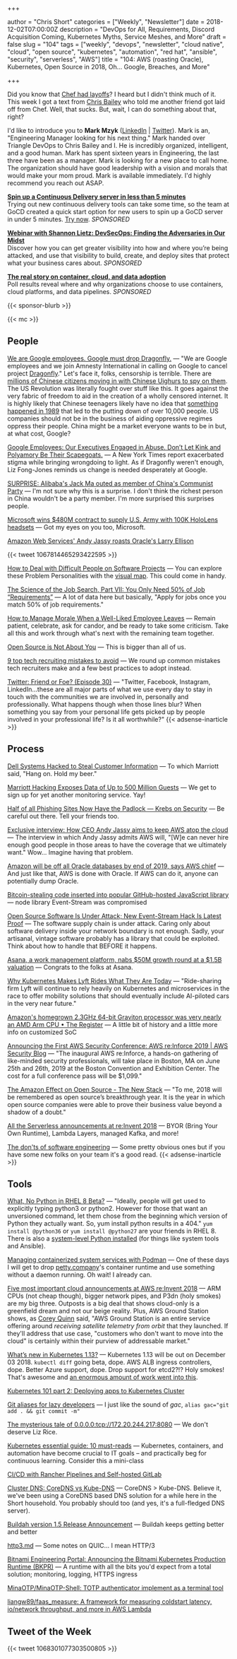 +++

author = "Chris Short"
categories = ["Weekly", "Newsletter"]
date = 2018-12-02T07:00:00Z
description = "DevOps for All, Requirements, Discord Acquisition Coming, Kubernetes Myths, Service Meshes, and More"
draft = false
slug = "104"
tags = ["weekly", "devops", "newsletter", "cloud native", "cloud", "open source", "kubernetes", "automation", "red hat", "ansible", "security", "serverless", "AWS"]
title = "104: AWS (roasting Oracle), Kubernetes, Open Source in 2018, Oh... Google, Breaches, and More"

+++

Did you know that [Chef had layoffs](https://www.geekwire.com/2018/chef-cutting-10-jobs-amid-ongoing-shift-new-application-focused-product-strategy/)? I heard but I didn't think much of it. This week I got a text from [Chris Bailey](https://www.meetup.com/triangle-devops/) who told me another friend got laid off from Chef. Well, that sucks. But, wait, I can do something about that, right?

I'd like to introduce you to **Mark Mzyk** ([LinkedIn](https://www.linkedin.com/in/markmzyk/) | [Twitter](https://twitter.com/mzyk83)). Mark is an, "Engineering Manager looking for his next thing." Mark handed over Triangle DevOps to Chris Bailey and I. He is incredibly organized, intelligent, and a good human. Mark has spent sixteen years in Engineering, the last three have been as a manager. Mark is looking for a new place to call home. The organization should have good leadership with a vision and morals that would make your mom proud. Mark is available immediately. I'd highly recommend you reach out ASAP.

[**Spin up a Continuous Delivery server in less than 5 minutes**](https://www.gocd.org/test-drive-gocd/)  
Trying out new continuous delivery tools can take some time, so the team at GoCD created a quick start option for new users to spin up a GoCD server in under 5 minutes. [Try now](https://www.gocd.org/test-drive-gocd/). *SPONSORED*

[**Webinar with Shannon Lietz: DevSecOps: Finding the Adversaries in Our Midst**](https://info.signalsciences.com/devsecops-finding-the-adversaries-in-our-midst-webinar?utm_medium=newsletter&utm_source=devopsish)  
Discover how you can get greater visibility into how and where you’re being attacked, and use that visibility to build, create, and deploy sites that protect what your business cares about. *SPONSORED*

[**The real story on container, cloud, and data adoption**](https://www.oreilly.com/pub/cpc/175842)  
Poll results reveal where and why organizations choose to use containers, cloud platforms, and data pipelines. *SPONSORED*

{{< sponsor-blurb >}}

{{< mc >}}

## People

[We are Google employees. Google must drop Dragonfly.](https://medium.com/@googlersagainstdragonfly/we-are-google-employees-google-must-drop-dragonfly-4c8a30c5e5eb) — "We are Google employees and we join Amnesty International in calling on Google to cancel project [Dragonfly](https://theintercept.com/2018/08/01/google-china-search-engine-censorship/)." Let's face it, folks, censorship is terrible. There are [millions of Chinese citizens moving in with Chinese Uighurs to spy on them](https://www.usatoday.com/story/news/2018/11/15/china-diplomats-congress-muslim-persecution-rubio-uighur/2010636002/). The US Revolution was literally fought over stuff like this. It goes against the very fabric of freedom to aid in the creation of a wholly censored internet. It is highly likely that Chinese teenagers likely have no idea that [something happened in 1989](/104/china-89.pdf) that led to the putting down of over 10,000 people. US companies should not be in the business of aiding oppressive regimes oppress their people. China might be a market everyone wants to be in but, at what cost, Google?

[Google Employees: Our Executives Engaged in Abuse. Don’t Let Kink and Polyamory Be Their Scapegoats.](https://medium.com/s/story/google-employees-our-executives-engaged-in-abuse-dont-let-kink-and-polyamory-be-their-scapegoats-9099d473e80e) — A New York Times report exacerbated stigma while bringing wrongdoing to light. As if Dragonfly weren't enough, Liz Fong-Jones reminds us change is needed desperately at Google.

[SURPRISE: Alibaba's Jack Ma outed as member of China's Communist Party](https://www.businessinsider.com/alibaba-jack-ma-outed-as-a-member-of-china-communist-party-2018-11) — I'm not sure why this is a surprise. I don't think the richest person in China wouldn't be a party member. I'm more surprised this surprises people.

[Microsoft wins $480M contract to supply U.S. Army with 100K HoloLens headsets](https://www.geekwire.com/2018/microsoft-wins-480m-contract-supply-u-s-army-100k-hololens-headsets/) — Got my eyes on you too, Microsoft.

[Amazon Web Services' Andy Jassy roasts Oracle's Larry Ellison](https://www.businessinsider.com/amazon-web-services-andy-jassy-roasts-oracle-larry-ellison-2018-11)

{{< tweet 1067814465293422595 >}}

[How to Deal with Difficult People on Software Projects](https://people.neilon.software/) — You can explore these Problem Personalities with the [visual map](https://people.neilon.software/). This could come in handy.

[The Science of the Job Search, Part VII: You Only Need 50% of Job “Requirements”](https://talent.works/blog/2018/11/27/the-science-of-the-job-search-part-vii-you-only-need-50-of-job-requirements/) — A lot of data here but basically, "Apply for jobs once you match 50% of job requirements."

[How to Manage Morale When a Well-Liked Employee Leaves](https://hbr.org/2018/11/how-to-manage-morale-when-a-well-liked-employee-leaves) — Remain patient, celebrate, ask for candor, and be ready to take some criticism. Take all this and work through what's next with the remaining team together.

[Open Source is Not About You](https://gist.github.com/richhickey/1563cddea1002958f96e7ba9519972d9) — This is bigger than all of us.

[9 top tech recruiting mistakes to avoid](https://opensource.com/article/18/11/top-tech-recruiting-mistakes-avoid) — We round up common mistakes tech recruiters make and a few best practices to adopt instead.

[Twitter: Friend or Foe? (Episode 30)](http://communitypulse.io/30-twitter/) — "Twitter, Facebook, Instagram, LinkedIn…these are all major parts of what we use every day to stay in touch with the communities we are involved in, personally and professionally. What happens though when those lines blur? When something you say from your personal life gets picked up by people involved in your professional life? Is it all worthwhile?"
{{< adsense-inarticle >}}

## Process

[Dell Systems Hacked to Steal Customer Information](https://www.bleepingcomputer.com/news/security/dell-systems-hacked-to-steal-customer-information/) — To which Marriott said, "Hang on. Hold my beer."

[Marriott Hacking Exposes Data of Up to 500 Million Guests](https://www.nytimes.com/2018/11/30/business/marriott-data-breach.html) — We get to sign up for yet another monitoring service. Yay!

[Half of all Phishing Sites Now Have the Padlock — Krebs on Security](https://krebsonsecurity.com/2018/11/half-of-all-phishing-sites-now-have-the-padlock/) — Be careful out there. Tell your friends too.

[Exclusive interview: How CEO Andy Jassy aims to keep AWS atop the cloud](https://siliconangle.com/2018/11/26/exclusive-interview-ceo-andy-jassy-aims-keep-aws-atop-cloud/) — The interview in which Andy Jassy admits AWS will, "[W]e can never hire enough good people in those areas to have the coverage that we ultimately want." Wow... Imagine having that problem.

[Amazon will be off all Oracle databases by end of 2019, says AWS chief](https://www.cnbc.com/2018/11/28/amazon-will-be-off-all-oracle-databases-by-end-of-2019-says-aws-chief.html) — And just like that, AWS is done with Oracle. If AWS can do it, anyone can potentially dump Oracle.

[Bitcoin-stealing code inserted into popular GitHub-hosted JavaScript library](https://siliconangle.com/2018/11/26/bitcoin-stealing-code-inserted-popular-github-hosted-javascript-library/) — node library Event-Stream was compromised

[Open Source Software Is Under Attack; New Event-Stream Hack Is Latest Proof](https://blog.sonatype.com/open-source-software-is-under-attack-new-event-stream-hack-is-latest-proof) — The software supply chain is under attack. Caring only about software delivery inside your network boundary is not enough. Sadly, your artisanal, vintage software probably has a library that could be exploited. Think about how to handle that BEFORE it happens.

[Asana, a work management platform, nabs $50M growth round at a $1.5B valuation](https://techcrunch.com/2018/11/29/asana-a-work-management-platform-nabs-50m-growth-round-at-a-1-5b-valuation/) — Congrats to the folks at Asana.

[Why Kubernetes Makes Lyft Rides What They Are Today](https://thenewstack.io/why-kubernetes-makes-lyft-rides-what-they-are-today/) — "Ride-sharing firm Lyft will continue to rely heavily on Kubernetes and microservices in the race to offer mobility solutions that should eventually include AI-piloted cars in the very near future."

[Amazon's homegrown 2.3GHz 64-bit Graviton processor was very nearly an AMD Arm CPU • The Register](https://www.theregister.co.uk/2018/11/27/amazon_aws_graviton_specs/) — A little bit of history and a little more info on customized SoC

[Announcing the First AWS Security Conference: AWS re:Inforce 2019 | AWS Security Blog](https://aws.amazon.com/blogs/security/announcing-the-first-aws-security-conference-aws-reinforce-2019/) — "The inaugural AWS re:Inforce, a hands-on gathering of like-minded security professionals, will take place in Boston, MA on June 25th and 26th, 2019 at the Boston Convention and Exhibition Center. The cost for a full conference pass will be $1,099."

[The Amazon Effect on Open Source - The New Stack](https://thenewstack.io/the-amazon-effect-on-open-source/) — "To me, 2018 will be remembered as open source’s breakthrough year. It is the year in which open source companies were able to prove their business value beyond a shadow of a doubt."

[All the Serverless announcements at re:Invent 2018](https://serverless.com/blog/reinvent-2018-serverless-announcements/) — BYOR (Bring Your Own Runtime), Lambda Layers, managed Kafka, and more!

[The don'ts of software engineering](https://www.imaginarycloud.com/blog/the-donts-of-software-engineering/) — Some pretty obvious ones but if you have some new folks on your team it's a good read.
{{< adsense-inarticle >}}

## Tools

[What, No Python in RHEL 8 Beta?](https://developers.redhat.com/blog/2018/11/27/what-no-python-in-rhel-8-beta/) — "Ideally, people will get used to explicitly typing python3 or python2. However for those that want an unversioned command,  let them chose from the beginning which version of Python they actually want. So, yum install python results in a 404." `yum install @python36` or `yum install @python27` are your friends in RHEL 8. There is also a [system-level Python installed](https://www.ansible.com/blog/integrating-ansible-and-red-hat-enterprise-linux-8-beta) (for things like system tools and Ansible).

[Managing containerized system services with Podman](https://developers.redhat.com/blog/2018/11/29/managing-containerized-system-services-with-podman/) — One of these days I will get to drop [petty.company](http://petty.company)'s container runtime and use something without a daemon running. Oh wait! I already can.

[Five most important cloud announcements at AWS re:Invent 2018](https://www.techrepublic.com/article/five-most-important-cloud-announcements-at-aws-reinvent-2018/) — ARM CPUs (not cheap though), bigger network pipes, and P3dn (holy smokes) are my big three. Outposts is a big deal that shows cloud-only is a greenfield dream and not our beige reality. Plus, AWS Ground Station shows, as [Corey Quinn](https://lastweekinaws.com/) said, "AWS Ground Station is an entire service offering around *receiving satellite telemetry from orbit* that they launched. If they'll address that use case, "customers who don't want to move into the cloud" is certainly within their purview of addressable market."

[What’s new in Kubernetes 1.13?](https://sysdig.com/blog/whats-new-in-kubernetes-1-13/) — Kubernetes 1.13 will be out on December 03 2018. `kubectl diff` going beta, dope. AWS ALB ingress controllers, dope. Better Azure support, dope. Drop support for etcd2?!? Holy smokes! That's awesome and [an enormous amount of work went into this](https://github.com/kubernetes/enhancements/issues/622).

[Kubernetes 101 part 2: Deploying apps to Kubernetes Cluster](https://medium.com/rackbrains/kubernetes-101-part-2-deploying-apps-to-kubernetes-cluster-fcad2615d59)

[Git aliases for lazy developers](https://bitsofco.de/git-aliases-for-lazy-developers/) — I just like the sound of *gac*, `alias gac="git add . && git commit -m"`

[The mysterious tale of 0.0.0.0:tcp://172.20.244.217:8080](https://medium.com/@lizrice/the-mysterious-tale-of-0-0-0-0-tcp-172-20-244-217-8080-8c2b3fb09498) — We don't deserve Liz Rice.

[Kubernetes essential guide: 10 must-reads](https://enterprisersproject.com/kubernetes-guide) — Kubernetes, containers, and automation have become crucial to IT goals – and practically beg for continuous learning. Consider this a mini-class

[CI/CD with Rancher Pipelines and Self-hosted GitLab](https://blog.kubernauts.io/ci-cd-with-rancher-pipelines-and-self-hosted-gitlab-b17248294fda)


[Cluster DNS: CoreDNS vs Kube-DNS](https://coredns.io/2018/11/27/cluster-dns-coredns-vs-kube-dns/) — CoreDNS > Kube-DNS. Believe it, we've been using a CoreDNS based DNS solution for a while here in the Short household. You probably should too (and yes, it's a full-fledged DNS server).

[Buildah version 1.5 Release Announcement](https://buildah.io/releases/2018/11/28/Buildah-version-v1.5.html) — Buildah keeps getting better and better

[http3.md](https://gist.github.com/sericaia/b972da882745071a3ebbb091f38837ad) — Some notes on QUIC... I mean HTTP/3

[Bitnami Engineering Portal: Announcing the Bitnami Kubernetes Production Runtime (BKPR)](https://engineering.bitnami.com/articles/announcing-the-bitnami-kubernetes-production-runtime-bkpr.html) — A runtime with all the bits you'd expect from a total solution; monitoring, logging, HTTPS ingress

[MinaOTP/MinaOTP-Shell: TOTP authenticator implement as a terminal tool](https://github.com/MinaOTP/MinaOTP-Shell)

[liangw89/faas_measure: A framework for measuring coldstart latency, io/network throughput, and more in AWS Lambda](https://github.com/liangw89/faas_measure)

## Tweet of the Week

{{< tweet 1068301077303500805 >}}